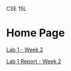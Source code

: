 CSE 15L
# Home Page 
[Lab 1 - Week 2](https://aaryapatel100.github.io/cse15l-lab-reports/Lab1.html)

[Lab 1 Report - Week 2](https://aaryapatel100.github.io/cse15l-lab-reports/Lab1Report.html)
